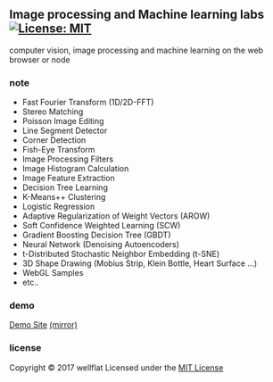 ## Image processing and Machine learning labs &ensp; [![License: MIT](https://img.shields.io/badge/License-MIT-blue.svg?style=flat-square)](https://opensource.org/licenses/MIT)

computer vision, image processing and machine learning on the web browser or node

### note

* Fast Fourier Transform (1D/2D-FFT)
* Stereo Matching
* Poisson Image Editing
* Line Segment Detector
* Corner Detection
* Fish-Eye Transform
* Image Processing Filters
* Image Histogram Calculation
* Image Feature Extraction
* Decision Tree Learning
* K-Means++ Clustering
* Logistic Regression
* Adaptive Regularization of Weight Vectors (AROW)
* Soft Confidence Weighted Learning (SCW)
* Gradient Boosting Decision Tree (GBDT)
* Neural Network (Denoising Autoencoders)
* t-Distributed Stochastic Neighbor Embedding (t-SNE)
* 3D Shape Drawing (Mobius Strip, Klein Bottle, Heart Surface ...)
* WebGL Samples
* etc..

### demo
[Demo Site](http://rest-term.com/labs/html5/index.html) [(mirror)](https://secret-nether-01.herokuapp.com/)

### license

Copyright &copy; 2017 wellflat Licensed under the [MIT License][MIT]

[MIT]: http://www.opensource.org/licenses/mit-license.php
